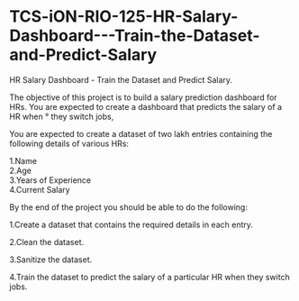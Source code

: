 # TCS-iON-RIO-125-HR-Salary-Dashboard---Train-the-Dataset-and-Predict-Salary


HR Salary Dashboard - Train the Dataset and Predict Salary.

The objective of this project is to build a salary prediction dashboard for HRs. You are expected to create a dashboard that predicts the salary of a HR when ° they switch jobs,

You are expected to create a dataset of two lakh entries containing the following details of various HRs:

1.Name  
2.Age  
3.Years of Experience      
4.Current Salary

 By the end of the project you should be able to do the following:

1.Create a dataset that contains the required details in each entry.

2.Clean the dataset.

3.Sanitize the dataset.

4.Train the dataset to predict the salary of a particular HR when they switch jobs.
